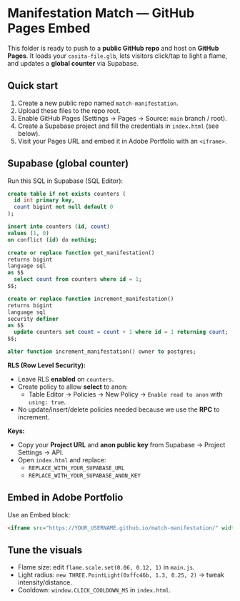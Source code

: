 # Manifestation Match — GitHub Pages Embed

This folder is ready to push to a **public GitHub repo** and host on **GitHub Pages**.
It loads your `casita-file.glb`, lets visitors click/tap to light a flame, and updates a **global counter** via Supabase.

## Quick start
1. Create a new public repo named `match-manifestation`.
2. Upload these files to the repo root.
3. Enable GitHub Pages (Settings → Pages → Source: `main` branch / root).
4. Create a Supabase project and fill the credentials in `index.html` (see below).
5. Visit your Pages URL and embed it in Adobe Portfolio with an `<iframe>`.

## Supabase (global counter)
Run this SQL in Supabase (SQL Editor):

```sql
create table if not exists counters (
  id int primary key,
  count bigint not null default 0
);

insert into counters (id, count)
values (1, 0)
on conflict (id) do nothing;

create or replace function get_manifestation()
returns bigint
language sql
as $$
  select count from counters where id = 1;
$$;

create or replace function increment_manifestation()
returns bigint
language sql
security definer
as $$
  update counters set count = count + 1 where id = 1 returning count;
$$;

alter function increment_manifestation() owner to postgres;
```

**RLS (Row Level Security):**
- Leave RLS **enabled** on `counters`.
- Create policy to allow **select** to anon:
  - Table Editor → Policies → New Policy → `Enable read to anon` with `using: true`.
- No update/insert/delete policies needed because we use the **RPC** to increment.

**Keys:**
- Copy your **Project URL** and **anon public key** from Supabase → Project Settings → API.
- Open `index.html` and replace:
  - `REPLACE_WITH_YOUR_SUPABASE_URL`
  - `REPLACE_WITH_YOUR_SUPABASE_ANON_KEY`

## Embed in Adobe Portfolio
Use an Embed block:
```html
<iframe src="https://YOUR_USERNAME.github.io/match-manifestation/" width="100%" height="700" style="border:none;"></iframe>
```

## Tune the visuals
- Flame size: edit `flame.scale.set(0.06, 0.12, 1)` in `main.js`.
- Light radius: `new THREE.PointLight(0xffc46b, 1.3, 0.25, 2)` → tweak intensity/distance.
- Cooldown: `window.CLICK_COOLDOWN_MS` in `index.html`.